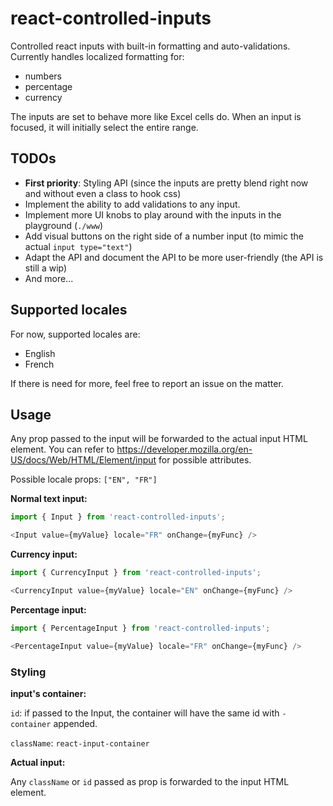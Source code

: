 # react-controlled-inputs
Controlled react inputs with built-in formatting and auto-validations. Currently handles localized formatting for:
* numbers
* percentage
* currency

The inputs are set to behave more like Excel cells do. When an input is focused, it will initially select the entire range.

## TODOs
* **First priority**: Styling API (since the inputs are pretty blend right now and without even a class to hook css)
* Implement the ability to add validations to any input.
* Implement more UI knobs to play around with the inputs in the playground (`./www`)
* Add visual buttons on the right side of a number input (to mimic the actual `input type="text"`)
* Adapt the API and document the API to be more user-friendly (the API is still a wip)
* And more...

## Supported locales

For now, supported locales are:
* English
* French

If there is need for more, feel free to report an issue on the matter.

## Usage

Any prop passed to the input will be forwarded to the actual input HTML element. You can refer to https://developer.mozilla.org/en-US/docs/Web/HTML/Element/input for possible attributes.

Possible locale props: `["EN", "FR"]`

**Normal text input:**
```js
import { Input } from 'react-controlled-inputs';

<Input value={myValue} locale="FR" onChange={myFunc} />
```

**Currency input:**
```js
import { CurrencyInput } from 'react-controlled-inputs';

<CurrencyInput value={myValue} locale="EN" onChange={myFunc} />
```

**Percentage input:**
```js
import { PercentageInput } from 'react-controlled-inputs';

<PercentageInput value={myValue} locale="FR" onChange={myFunc} />
```
### Styling

**input's container:**

`id`: if passed to the Input, the container will have the same id with `-container` appended.

`className`: `react-input-container`

**Actual input:**

Any `className` or `id` passed as prop is forwarded to the input HTML element.

